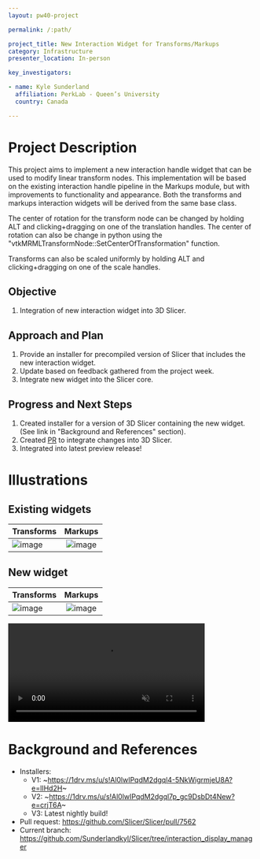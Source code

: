 ```yaml
---
layout: pw40-project

permalink: /:path/

project_title: New Interaction Widget for Transforms/Markups
category: Infrastructure
presenter_location: In-person

key_investigators:

- name: Kyle Sunderland
  affiliation: PerkLab - Queen’s University
  country: Canada

---
```


# Project Description

<!-- Add a short paragraph describing the project. -->

This project aims to implement a new interaction handle widget that can be used to modify linear transform nodes. This implementation will be based on the existing interaction handle pipeline in the Markups module, but with improvements to functionality and appearance. Both the transforms and markups interaction widgets will be derived from the same base class.

The center of rotation for the transform node can be changed by holding ALT and clicking+dragging on one of the translation handles. The center of rotation can also be change in python using the "vtkMRMLTransformNode::SetCenterOfTransformation" function.

Transforms can also be scaled uniformly by holding ALT and clicking+dragging on one of the scale handles.

## Objective

<!-- Describe here WHAT you would like to achieve (what you will have as end result). -->

1.  Integration of new interaction widget into 3D Slicer.

## Approach and Plan

<!-- Describe here HOW you would like to achieve the objectives stated above. -->

1.  Provide an installer for precompiled version of Slicer that includes the new interaction widget.
2.  Update based on feedback gathered from the project week.
3.  Integrate new widget into the Slicer core.

## Progress and Next Steps

<!-- Update this section as you make progress, describing of what you have ACTUALLY DONE.
     If there are specific steps that you could not complete then you can describe them here, too. -->

1.  Created installer for a version of 3D Slicer containing the new widget. (See link in "Background and References" section).
2.  Created [PR](https://github.com/Slicer/Slicer/pull/7562) to integrate changes into 3D Slicer.
3.  Integrated into latest preview release!

# Illustrations


## Existing widgets

| Transforms| Markups |
|----------|:-------------:|
| ![image](https://github.com/NA-MIC/ProjectWeek/assets/9222709/aa0e1abb-ee47-478e-b712-a9cfd666b311) | ![image](https://github.com/NA-MIC/ProjectWeek/assets/9222709/f65d323f-e84c-481b-94c1-1001eb209ce5) |

## New widget

| Transforms| Markups |
|----------|:-------------:|
| ![image](https://github.com/NA-MIC/ProjectWeek/assets/9222709/dbc01ab4-31c0-4b17-b184-6e5c67c35bf7) | ![image](https://github.com/NA-MIC/ProjectWeek/assets/9222709/d0773aef-86d1-46de-9a21-afc53c54ecb8) |

<video
  autoplay loop controls muted
  src="https://github.com/NA-MIC/ProjectWeek/assets/9222709/43e2d906-a8c0-4909-b357-757d41457d7a"
  style="max-height:640px; min-height: 200px">
</video>

# Background and References

<!-- If you developed any software, include link to the source code repository.
     If possible, also add links to sample data, and to any relevant publications. -->

- Installers:
  - V1: ~https://1drv.ms/u/s!Al0lwIPqdM2dgql4-5NkWigrmjeU8A?e=lIHd2H~
  - V2: ~https://1drv.ms/u/s!Al0lwIPqdM2dgql7p_gc9DsbDt4New?e=crjT6A~
  - V3: Latest nightly build!
- Pull request: https://github.com/Slicer/Slicer/pull/7562
- Current branch: <https://github.com/Sunderlandkyl/Slicer/tree/interaction_display_manager>
